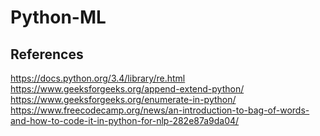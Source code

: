 # Python-ML

## References

https://docs.python.org/3.4/library/re.html
https://www.geeksforgeeks.org/append-extend-python/
https://www.geeksforgeeks.org/enumerate-in-python/
https://www.freecodecamp.org/news/an-introduction-to-bag-of-words-and-how-to-code-it-in-python-for-nlp-282e87a9da04/
